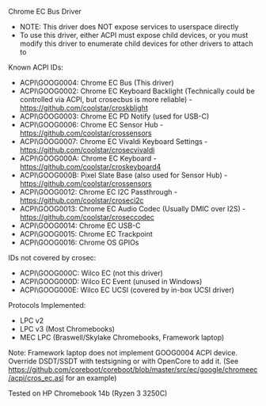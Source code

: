 Chrome EC Bus Driver

* NOTE: This driver does NOT expose services to userspace directly
* To use this driver, either ACPI must expose child devices, or you must modify this driver to enumerate child devices for other drivers to attach to

Known ACPI IDs:
* ACPI\GOOG0004: Chrome EC Bus (This driver)
* ACPI\GOOG0002: Chrome EC Keyboard Backlight (Technically could be controlled via ACPI, but crosecbus is more reliable) - https://github.com/coolstar/croskblight
* ACPI\GOOG0003: Chrome EC PD Notify (used for USB-C)
* ACPI\GOOG0006: Chrome EC Sensor Hub - https://github.com/coolstar/crossensors
* ACPI\GOOG0007: Chrome EC Vivaldi Keyboard Settings - https://github.com/coolstar/crosecvivaldi
* ACPI\GOOG000A: Chrome EC Keyboard - https://github.com/coolstar/croskeyboard4
* ACPI\GOOG000B: Pixel Slate Base (also used for Sensor Hub) - https://github.com/coolstar/crossensors
* ACPI\GOOG0012: Chrome EC I2C Passthrough - https://github.com/coolstar/croseci2c
* ACPI\GOOG0013: Chrome EC Audio Codec (Usually DMIC over I2S) - https://github.com/coolstar/croseccodec
* ACPI\GOOG0014: Chrome EC USB-C
* ACPI\GOOG0015: Chrome EC Trackpoint
* ACPI\GOOG0016: Chrome OS GPIOs

IDs not covered by crosec:
* ACPI\GOOG000C: Wilco EC (not this driver)
* ACPI\GOOG000D: Wilco EC Event (unused in Windows)
* ACPI\GOOG000E: Wilco EC UCSI (covered by in-box UCSI driver)

Protocols Implemented:
* LPC v2
* LPC v3 (Most Chromebooks)
* MEC LPC (Braswell/Skylake Chromebooks, Framework laptop)

Note: Framework laptop does not implement GOOG0004 ACPI device. Override DSDT/SSDT with testsigning or with OpenCore to add it. (See https://github.com/coreboot/coreboot/blob/master/src/ec/google/chromeec/acpi/cros_ec.asl for an example)

Tested on HP Chromebook 14b (Ryzen 3 3250C)
